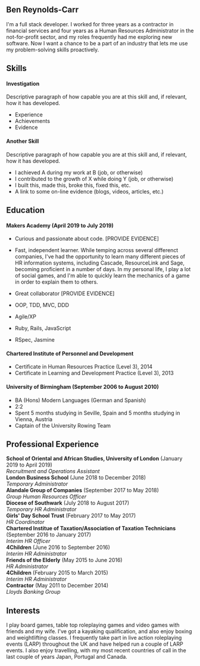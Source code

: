 ## Ben Reynolds-Carr

I'm a full stack developer. I worked for three years as a contractor in financial services and four years as a Human Resources Administrator in the not-for-profit sector, and my roles frequently had me exploring new software. Now I want a chance to be a part of an industry that lets me use my problem-solving skills proactively.

## Skills

#### Investigation

Descriptive paragraph of how capable you are at this skill and, if relevant, how it has developed.

- Experience
- Achievements
- Evidence

#### Another Skill

Descriptive paragraph of how capable you are at this skill and, if relevant, how it has developed.

- I achieved A during my work at B (job, or otherwise)
- I contributed to the growth of X while doing Y (job, or otherwise)
- I built this, made this, broke this, fixed this, etc.
- A link to some on-line evidence (blogs, videos, articles, etc.)

## Education

#### Makers Academy (April 2019 to July 2019)

- Curious and passionate about code. [PROVIDE EVIDENCE]
- Fast, independent learner. While temping across several differenct companies, I've had the opportunity to learn many different pieces of HR information systems, including Cascade, ResourceLink and Sage, becoming proficient in a number of days. In my personal life, I play a lot of social games, and I'm able to quickly learn the mechanics of a game in order to explain them to others. 
- Great collaborator [PROVIDE EVIDENCE]

- OOP, TDD, MVC, DDD
- Agile/XP
- Ruby, Rails, JavaScript
- RSpec, Jasmine

#### Chartered Institute of Personnel and Development
- Certificate in Human Resources Practice (Level 3), 2014
- Certificate in Learning and Development Practice (Level 3), 2013

#### University of Birmingham (September 2006 to August 2010)

- BA (Hons) Modern Languages (German and Spanish)
- 2:2
- Spent 5 months studying in Seville, Spain and 5 months studying in Vienna, Austria
- Captain of the University Rowing Team

## Professional Experience

**School of Oriental and African Studies, University of London** (January 2019 to April 2019)    
*Recruitment and Operations Assistant*  
**London Business School** (June 2018 to December 2018)   
*Temporary Administrator*  
**Alandale Group of Companies** (September 2017 to May 2018)   
*Group Human Resources Officer*  
**Diocese of Southwark** (July 2018 to August 2017)   
*Temporary HR Administrator*  
**Girls' Day School Trust** (February 2017 to May 2017)   
*HR Coordinator*  
**Chartered Institue of Taxation/Association of Taxation Technicians** (September 2016 to January 2017)   
*Interim HR Officer*  
**4Children** (June 2016 to September 2016)   
*Interim HR Administrator*  
**Friends of the Elderly** (May 2015 to June 2016)   
*HR Administrator*  
**4Children** (February 2015 to March 2015)   
*Interim HR Administrator*  
**Contractor** (May 2011 to December 2014)   
*Lloyds Banking Group* 

## Interests

I play board games, table top roleplaying games and video games with friends and my wife. I've got a kayaking qualification, and also enjoy boxing and weightlifting classes. I frequently take part in live action roleplaying events (LARP) throughout the UK and have helped run a couple of LARP events. I also enjoy travelling, with my most recent countries of call in the last couple of years Japan, Portugal and Canada.
